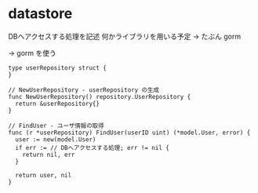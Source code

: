 # datastore

DBへアクセスする処理を記述
何かライブラリを用いる予定 -> たぶん gorm

-> gorm を使う

```
type userRepository struct {
}

// NewUserRepository - userRepository の生成
func NewUserRepository() repository.UserRepository {
  return &userRepository{}
}

// FindUser - ユーザ情報の取得
func (r *userRepository) FindUser(userID uint) (*model.User, error) {
  user := new(model.User)
  if err := // DBへアクセスする処理; err != nil {
    return nil, err
  }

  return user, nil
}
```
